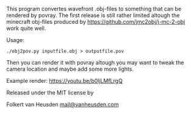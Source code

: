 This program convertes wavefront .obj-files to something that can be rendered by povray.
The first release is still rather limited altough the minecraft obj-files produced by https://github.com/jmc2obj/j-mc-2-obj work quite well.

Usage:

    ./obj2pov.py inputfile.obj > outputfile.pov

Then you can render it with povray altough you may want to tweak the camera location and maybe add some more lights.

Example render: https://youtu.be/b0ljLMfLrgQ


Released under the MIT license by

Folkert van Heusden <mail@vanheusden.com>
